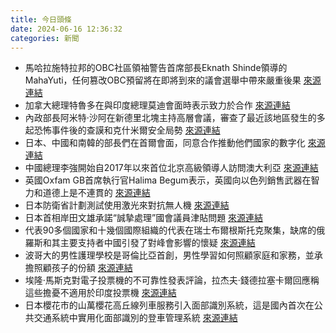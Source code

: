 ```yaml
---
title: 今日頭條
date: 2024-06-16 12:36:32
categories: 新聞            
---
```

- 馬哈拉施特拉邦的OBC社區領袖警告首席部長Eknath Shinde領導的MahaYuti，任何篡改OBC預留將在即將到來的議會選舉中帶來嚴重後果 [來源連結](https://www.thehindu.com/news/national/maharashtra/do-not-touch-obc-reservation-or-face-consequences-in-assembly-election-maharashtra-obc-leader-shendge/article68296228.ece)
- 加拿大總理特魯多在與印度總理莫迪會面時表示致力於合作 [來源連結](https://www.thehindu.com/news/international/committed-to-work-together-canadian-pm-trudeau-on-meeting-with-pm-modi/article68296140.ece)
- 內政部長阿米特·沙阿在新德里北塊主持高層會議，審查了最近該地區發生的多起恐怖事件後的查謨和克什米爾安全局勢 [來源連結](https://www.thehindu.com/news/national/amit-shah-reviews-jammu-and-kashmir-security-situation/article68296311.ece)
- 日本、中國和南韓的部長們在首爾會面，同意合作推動他們國家的數字化 [來源連結](https://www.japantimes.co.jp/news/2024/06/16/japan/politics/japan-south-korea-china-education-meet/)
- 中國總理李強開始自2017年以來首位北京高級領導人訪問澳大利亞 [來源連結](https://www.japantimes.co.jp/news/2024/06/16/asia-pacific/politics/china-li-australia-trip/)
- 英國Oxfam GB首席執行官Halima Begum表示，英國向以色列銷售武器在智力和道德上是不連貫的 [來源連結](https://www.theguardian.com/world/article/2024/jun/16/uk-morally-incoherent-for-sending-arms-to-israel-and-aid-to-gaza-says-oxfam-chief)
- 日本防衛省計劃測試使用激光來對抗無人機 [來源連結](https://www.japantimes.co.jp/news/2024/06/16/japan/japan-sdf-laser-system/)
- 日本首相岸田文雄承諾“誠摯處理”國會議員津貼問題 [來源連結](https://www.japantimes.co.jp/news/2024/06/16/japan/politics/japan-kishida-lawmaker-allowances/)
- 代表90多個國家和十幾個國際組織的代表在瑞士布爾根斯托克聚集，缺席的俄羅斯和其主要支持者中國引發了對峰會影響的懷疑 [來源連結](https://www.japantimes.co.jp/news/2024/06/16/japan/politics/kishida-ukraine-peace-summit-switzerland/)
- 波哥大的男性護理學校是哥倫比亞首創，男性學習如何照顧家庭和家務，並承擔照顧孩子的份額 [來源連結](https://www.npr.org/sections/goats-and-soda/2024/06/16/g-s1-4585/fathers-day-good-dad-school-for-men-diapering-ponytail-making)
- 埃隆·馬斯克對電子投票機的不可靠性發表評論，拉杰夫·錢德拉塞卡爾回應稱這些擔憂不適用於印度投票機 [來源連結](https://www.thehindu.com/sci-tech/technology/rajeev-chandrasekhar-counters-elon-musks-evm-tampering-remark-calls-it-a-sweeping-generalisation/article68296179.ece)
- 日本櫻花市的山萬櫻花高丘線列車服務引入面部識別系統，這是國內首次在公共交通系統中實用化面部識別的登車管理系統 [來源連結](https://www.japantimes.co.jp/news/2024/06/16/japan/japan-train-face-recognition/)



